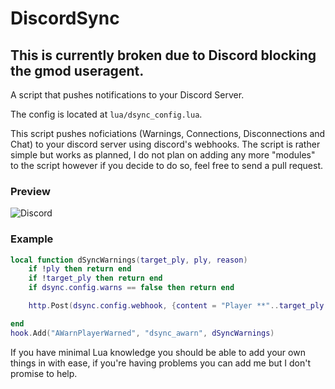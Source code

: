 # DiscordSync

## This is currently broken due to Discord blocking the gmod useragent.

A script that pushes notifications to your Discord Server. 

The config is located at `lua/dsync_config.lua`.

This script pushes noficiations (Warnings, Connections, Disconnections and Chat) to your discord server using discord's webhooks. The script is rather simple but works as planned, I do not plan on adding any more "modules" to the script however if you decide to do so, feel free to send a pull request. 

### Preview
![Discord](https://i.saturdaysheroes.xyz/img/PAqx.png)

### Example 
```lua
local function dSyncWarnings(target_ply, ply, reason)
    if !ply then return end 
    if !target_ply then return end 
    if dsync.config.warns == false then return end 

    http.Post(dsync.config.webhook, {content = "Player **"..target_ply:Nick().."** [`"..ply:SteamID64().."`] ".."has been warned by **"..ply:Nick().."** for **"..reason.."**", username = dsync.config.servername.." - Warns"})

end
hook.Add("AWarnPlayerWarned", "dsync_awarn", dSyncWarnings)
```
If you have minimal Lua knowledge you should be able to add your own things in with ease, if you're having problems you can add me but I don't promise to help. 

